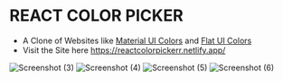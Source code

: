# REACT COLOR PICKER 

* A Clone of Websites like [Material UI Colors](http://materialuicolors.co/?utm_source=launchers) and [Flat UI Colors](https://flatuicolors.com/)
* Visit the Site here https://reactcolorpickerr.netlify.app/

![Screenshot (3)](https://user-images.githubusercontent.com/98833695/218175917-22464584-5a32-4186-81dd-8cee341c0746.png)
![Screenshot (4)](https://user-images.githubusercontent.com/98833695/218176709-2f8cf7dc-c5da-412b-9e11-da22e72ae26f.png)
![Screenshot (5)](https://user-images.githubusercontent.com/98833695/218176221-a6dedcde-0041-4616-9701-8871454d47dd.png)
![Screenshot (6)](https://user-images.githubusercontent.com/98833695/218176279-1a961760-ffba-4de6-b186-cdac8cdd3611.png)
